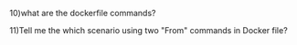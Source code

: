 10)what are the dockerfile commands?

11)Tell me the which scenario using two "From" commands in Docker file?